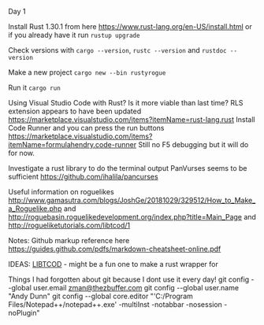 Day 1

Install Rust 1.30.1 from here https://www.rust-lang.org/en-US/install.html or if you already have it run `rustup upgrade`

Check versions with `cargo --version`, `rustc --version` and `rustdoc --version`

Make a new project `cargo new --bin rustyrogue`

Run it `cargo run`

Using Visual Studio Code with Rust? Is it more viable than last time? RLS extension appears to have been updated https://marketplace.visualstudio.com/items?itemName=rust-lang.rust
Install Code Runner and you can press the run buttons https://marketplace.visualstudio.com/items?itemName=formulahendry.code-runner
Still no F5 debugging but it will do for now.

Investigate a rust library to do the terminal output PanVurses seems to be sufficient https://github.com/ihalila/pancurses

Useful information on roguelikes http://www.gamasutra.com/blogs/JoshGe/20181029/329512/How_to_Make_a_Roguelike.php and http://roguebasin.roguelikedevelopment.org/index.php?title=Main_Page and http://rogueliketutorials.com/libtcod/1


Notes:
Github markup reference here https://guides.github.com/pdfs/markdown-cheatsheet-online.pdf

IDEAS: [LIBTCOD](https://bitbucket.org/libtcod/libtcod/) - might be a fun one to make a rust wrapper for

Things I had forgotten about git because I dont use it every day!
git config --global user.email zman@thezbuffer.com
git config --global user.name "Andy Dunn"
git config --global core.editor "'C:/Program Files/Notepad++/notepad++.exe' -multiInst -notabbar -nosession -noPlugin"

